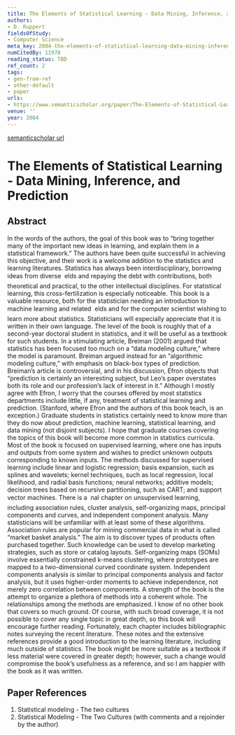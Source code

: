 ```yaml
---
title: The Elements of Statistical Learning - Data Mining, Inference, and Prediction
authors:
- D. Ruppert
fieldsOfStudy:
- Computer Science
meta_key: 2004-the-elements-of-statistical-learning-data-mining-inference-and-prediction
numCitedBy: 11978
reading_status: TBD
ref_count: 2
tags:
- gen-from-ref
- other-default
- paper
urls:
- https://www.semanticscholar.org/paper/The-Elements-of-Statistical-Learning:-Data-Mining,-Ruppert/5176a2f31dace77db9135dde7020d2c37f78cca0?sort=total-citations
venue: ''
year: 2004
---
```


[semanticscholar url](https://www.semanticscholar.org/paper/The-Elements-of-Statistical-Learning:-Data-Mining,-Ruppert/5176a2f31dace77db9135dde7020d2c37f78cca0?sort=total-citations)

# The Elements of Statistical Learning - Data Mining, Inference, and Prediction

## Abstract

In the words of the authors, the goal of this book was to “bring together many of the important new ideas in learning, and explain them in a statistical framework.” The authors have been quite successful in achieving this objective, and their work is a welcome addition to the statistics and learning literatures. Statistics has always been interdisciplinary, borrowing ideas from diverse  elds and repaying the debt with contributions, both theoretical and practical, to the other intellectual disciplines. For statistical learning, this cross-fertilization is especially noticeable. This book is a valuable resource, both for the statistician needing an introduction to machine learning and related  elds and for the computer scientist wishing to learn more about statistics. Statisticians will especially appreciate that it is written in their own language. The level of the book is roughly that of a second-year doctoral student in statistics, and it will be useful as a textbook for such students. In a stimulating article, Breiman (2001) argued that statistics has been focused too much on a “data modeling culture,” where the model is paramount. Breiman argued instead for an “algorithmic modeling culture,” with emphasis on black-box types of prediction. Breiman’s article is controversial, and in his discussion, Efron objects that “prediction is certainly an interesting subject, but Leo’s paper overstates both its role and our profession’s lack of interest in it.” Although I mostly agree with Efron, I worry that the courses offered by most statistics departments include little, if any, treatment of statistical learning and prediction. (Stanford, where Efron and the authors of this book teach, is an exception.) Graduate students in statistics certainly need to know more than they do now about prediction, machine learning, statistical learning, and data mining (not disjoint subjects). I hope that graduate courses covering the topics of this book will become more common in statistics curricula. Most of the book is focused on supervised learning, where one has inputs and outputs from some system and wishes to predict unknown outputs corresponding to known inputs. The methods discussed for supervised learning include linear and logistic regression; basis expansion, such as splines and wavelets; kernel techniques, such as local regression, local likelihood, and radial basis functions; neural networks; additive models; decision trees based on recursive partitioning, such as CART; and support vector machines. There is a  nal chapter on unsupervised learning, including association rules, cluster analysis, self-organizing maps, principal components and curves, and independent component analysis. Many statisticians will be unfamiliar with at least some of these algorithms. Association rules are popular for mining commercial data in what is called “market basket analysis.” The aim is to discover types of products often purchased together. Such knowledge can be used to develop marketing strategies, such as store or catalog layouts. Self-organizing maps (SOMs) involve essentially constrained k-means clustering, where prototypes are mapped to a two-dimensional curved coordinate system. Independent components analysis is similar to principal components analysis and factor analysis, but it uses higher-order moments to achieve independence, not merely zero correlation between components. A strength of the book is the attempt to organize a plethora of methods into a coherent whole. The relationships among the methods are emphasized. I know of no other book that covers so much ground. Of course, with such broad coverage, it is not possible to cover any single topic in great depth, so this book will encourage further reading. Fortunately, each chapter includes bibliographic notes surveying the recent literature. These notes and the extensive references provide a good introduction to the learning literature, including much outside of statistics. The book might be more suitable as a textbook if less material were covered in greater depth; however, such a change would compromise the book’s usefulness as a reference, and so I am happier with the book as it was written.

## Paper References

1. Statistical modeling - The two cultures
2. Statistical Modeling - The Two Cultures (with comments and a rejoinder by the author)
